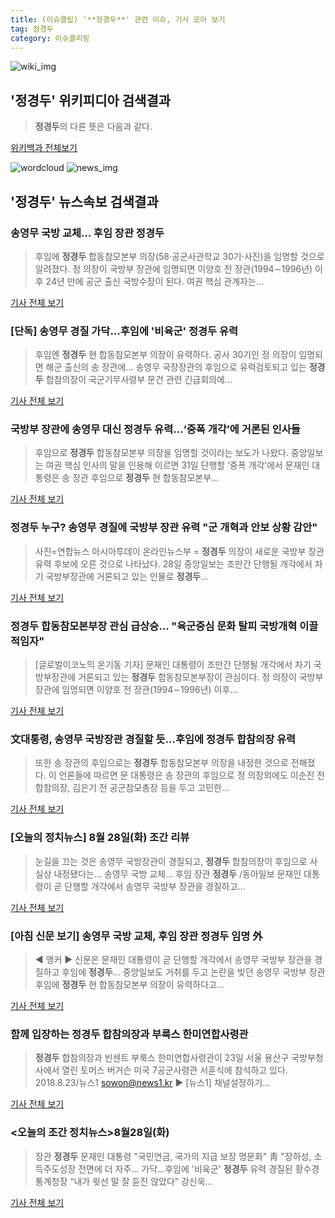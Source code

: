 ```yaml
---
title: (이슈클립) '**정경두**' 관련 이슈, 기사 모아 보기
tag: 정경두
category: 이슈클리핑
---
```

![wiki_img](https://user-images.githubusercontent.com/42597476/44503234-41136a80-a6d0-11e8-9071-6fc6418eafe4.png)
## **'**정경두**'** 위키피디아 검색결과
>**정경두**의 다른 뜻은 다음과 같다.

<a href="https://ko.wikipedia.org/wiki/정경두" target="_blank">위키백과 전체보기</a>

![wordcloud](https://s3.ap-northeast-2.amazonaws.com/lyrics101-wordcloud/2018-08-28-1535419587.png)
![news_img](https://user-images.githubusercontent.com/42597476/44507050-1206f400-a6e4-11e8-8d98-7ffbfebb353f.png)
## **'**정경두**'** 뉴스속보 검색결과
### 송영무 국방 교체… 후임 장관 **정경두**

>후임에 **정경두** 합동참모본부 의장(58·공군사관학교 30기·사진)을 임명할 것으로 알려졌다. 정 의장이 국방부 장관에 임명되면 이양호 전 장관(1994∼1996년) 이후 24년 만에 공군 출신 국방수장이 된다. 여권 핵심 관계자는...

<a href="http://news.donga.com/3/all/20180828/91705584/1" target="_blank">기사 전체 보기</a>

### [단독] 송영무 경질 가닥…후임에 '비육군' **정경두** 유력

>후임엔 **정경두** 현 합동참모본부 의장이 유력하다. 공사 30기인 정 의장이 임명되면 해군 출신의 송 장관에... 송영무 국장장관의 후임으로 유력검토되고 있는 **정경두** 합참의장이 국군기무사령부 문건 관련 긴급회의에...

<a href="http://news.joins.com/article/olink/22511305" target="_blank">기사 전체 보기</a>

### 국방부 장관에 송영무 대신 **정경두** 유력…‘중폭 개각’에 거론된 인사들

>후임으로 **정경두** 합동참모본부 의장을 임명할 것이라는 보도가 나왔다. 중앙일보는 여권 핵심 인사의 말을 인용해 이르면 31일 단행할 ‘중폭 개각’에서 문재인 대통령은 송 장관 후임으로 **정경두** 현 합동참모본부...

<a href="http://news.kmib.co.kr/article/view.asp?arcid=0012636116&code=61111211&cp=nv" target="_blank">기사 전체 보기</a>

### **정경두** 누구? 송영무 경질에 국방부 장관 유력 "군 개혁과 안보 상황 감안"

>사진=연합뉴스 아시아투데이 온라인뉴스부 = **정경두** 의장이 새로운 국방부 장관 유력 후보에 오른 것으로 나타났다. 28일 중앙일보는 조만간 단행될 개각에서 차기 국방부장관에 거론되고 있는 인물로 **정경두**...

<a href="http://www.asiatoday.co.kr/view.php?key=20180828000831251" target="_blank">기사 전체 보기</a>

### **정경두** 합동참모본부장 관심 급상승... "육군중심 문화 탈피 국방개혁 이끌 적임자"

>[글로벌이코노믹 온기동 기자] 문재인 대통령이 조만간 단행될 개각에서 차기 국방부장관에 거론되고 있는 **정경두** 합동참모본부장이 관심이다. 정 의장이 국방부장관에 임명되면 이양호 전 장관(1994∼1996년) 이후...

<a href="http://www.g-enews.com/ko-kr/news/article/news_all/2018082808003776614e4869c120_1/article.html" target="_blank">기사 전체 보기</a>

### 文대통령, 송영무 국방장관 경질할 듯…후임에 **정경두** 합참의장 유력

>또한 송 장관의 후임으로는 **정경두** 합동참모본부 의장을 내정한 것으로 전해졌다. 이 언론들에 따르면 문 대통령은 송 장관의 후임으로 정 의장외에도 이순진 전 합참의장, 김은기 전 공군참모총장 등을 두고 고민한...

<a href="http://www.newsworks.co.kr/news/articleView.html?idxno=210829" target="_blank">기사 전체 보기</a>

### [오늘의 정치뉴스] 8월 28일(화) 조간 리뷰

>눈길을 끄는 것은 송영무 국방장관이 경질되고, **정경두** 합참의장이 후임으로 사실상 내정됐다는... 송영무 국방 교체… 후임 장관 **정경두** /동아일보 문재인 대통령이 곧 단행할 개각에서 송영무 국방부 장관을 경질하고...

<a href="http://www.newspim.com/news/view/20180828000048" target="_blank">기사 전체 보기</a>

### [아침 신문 보기] 송영무 국방 교체, 후임 장관 **정경두** 임명 外

>◀ 앵커 ▶ 신문은 문재인 대통령이 곧 단행할 개각에서 송영무 국방부 장관을 경질하고 후임에 **정경두**... 중앙일보도 거취를 두고 논란을 빚던 송영무 국방부 장관 후임에 **정경두** 현 합동참모본부 의장이 유력하다고...

<a href="http://imnews.imbc.com/replay/2018/nwtoday/article/4788745_22669.html" target="_blank">기사 전체 보기</a>

### 함께 입장하는 **정경두** 합참의장과 부룩스 한미연합사령관

>**정경두** 합참의장과 빈센트 부룩스 한미연합사령관이 23일 서울 용산구 국방부청사에서 열린 토머스 버거슨 미국 7공군사령관 서훈식에 참석하고 있다. 2018.8.23/뉴스1 sowon@news1.kr ▶ [뉴스1] 채널설정하기...

<a href="http://news1.kr/photos/view/?3266217" target="_blank">기사 전체 보기</a>

### <오늘의 조간 정치뉴스>8월28일(화)

>장관 **정경두** 문재인 대통령 "국민연금, 국가의 지급 보장 명문화" 靑 "장하성, 소득주도성장 전면에 더 자주... 가닥…후임에 '비육군' **정경두** 유력 경질된 황수경 통계청장 “내가 윗선 말 잘 듣진 않았다” 강신욱...

<a href="http://www.newsis.com/view/?id=NISX20180828_0000401889&cID=10301&pID=10300" target="_blank">기사 전체 보기</a>


